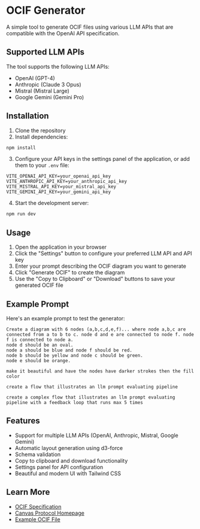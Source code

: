 # OCIF Generator

A simple tool to generate OCIF files using various LLM APIs that are compatible with the OpenAI API specification.

## Supported LLM APIs

The tool supports the following LLM APIs:
- OpenAI (GPT-4)
- Anthropic (Claude 3 Opus)
- Mistral (Mistral Large)
- Google Gemini (Gemini Pro)

## Installation

1. Clone the repository
2. Install dependencies:
```bash
npm install
```

3. Configure your API keys in the settings panel of the application, or add them to your `.env` file:
```
VITE_OPENAI_API_KEY=your_openai_api_key
VITE_ANTHROPIC_API_KEY=your_anthropic_api_key
VITE_MISTRAL_API_KEY=your_mistral_api_key
VITE_GEMINI_API_KEY=your_gemini_api_key
```

4. Start the development server:
```bash
npm run dev
```

## Usage

1. Open the application in your browser
2. Click the "Settings" button to configure your preferred LLM API and API key
3. Enter your prompt describing the OCIF diagram you want to generate
4. Click "Generate OCIF" to create the diagram
5. Use the "Copy to Clipboard" or "Download" buttons to save your generated OCIF file

## Example Prompt

Here's an example prompt to test the generator:

```
Create a diagram with 6 nodes (a,b,c,d,e,f)... where node a,b,c are connected from a to b to c. node d and e are connected to node f. node f is connected to node a.
node d should be an oval.
node a should be blue and node f should be red.
node b should be yellow and node c should be green.
node e should be orange.

make it beautiful and have the nodes have darker strokes then the fill color
```

```
create a flow that illustrates an llm prompt evaluating pipeline
```

```
create a complex flow that illustrates an llm prompt evaluating pipeline with a feedback loop that runs max 5 times
```

## Features

- Support for multiple LLM APIs (OpenAI, Anthropic, Mistral, Google Gemini)
- Automatic layout generation using d3-force
- Schema validation
- Copy to clipboard and download functionality
- Settings panel for API configuration
- Beautiful and modern UI with Tailwind CSS

## Learn More

- [OCIF Specification](https://canvasprotocol.org/spec)
- [Canvas Protocol Homepage](https://canvasprotocol.org)
- [Example OCIF File](/hello-world.ocif.json)

